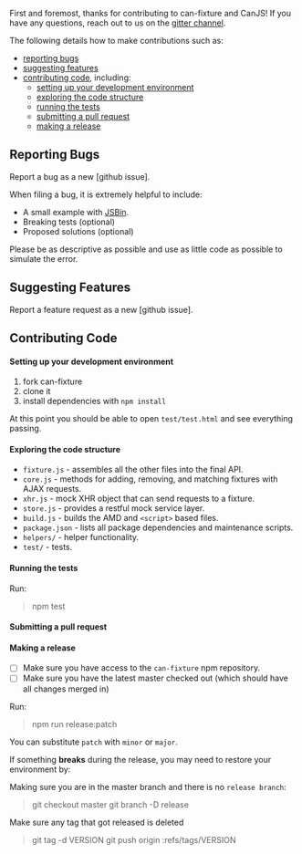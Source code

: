 First and foremost, thanks for contributing to can-fixture and CanJS! If you
have any questions, reach out to us on the [gitter channel](https://gitter.im/canjs/canjs).

The following details how to make contributions such as:

- [reporting bugs](#reporting-bugs)
- [suggesting features](#suggesting-features)
- [contributing code](#contributing-code), including:
  - [setting up your development environment]()
  - [exploring the code structure]()
  - [running the tests]()
  - [submitting a pull request]()
  - [making a release]()

## Reporting Bugs

Report a bug as a new [github issue].

When filing a bug, it is extremely helpful to include:

- A small example with [JSBin](https://justinbmeyer.jsbin.com/zixumu/2/edit?html,js,output).
- Breaking tests (optional)
- Proposed solutions (optional)

Please be as descriptive as possible and use as little code as possible to simulate the error.

## Suggesting Features

Report a feature request as a new [github issue].

## Contributing Code

#### Setting up your development environment

1. fork can-fixture
2. clone it
3. install dependencies with `npm install`

At this point you should be able to open `test/test.html` and see everything passing.

#### Exploring the code structure

- `fixture.js` - assembles all the other files into the final API.
- `core.js` - methods for adding, removing, and matching fixtures with AJAX requests.
- `xhr.js` - mock XHR object that can send requests to a fixture.
- `store.js` - provides a restful mock service layer.
- `build.js` - builds the AMD and `<script>` based files.
- `package.json` - lists all package dependencies and maintenance scripts.
- `helpers/` - helper functionality.
- `test/` - tests.

#### Running the tests

Run:

> npm test

#### Submitting a pull request

#### Making a release

- [ ] Make sure you have access to the `can-fixture` npm repository.
- [ ] Make sure you have the latest master checked out (which should have all changes merged in)

Run:

> npm run release:patch

You can substitute `patch` with `minor` or `major`.  


If something __breaks__ during the release, you may need to restore your environment by:

Making sure you are in the master branch and there is no `release branch`:

> git checkout master
> git branch -D release

Make sure any tag that got released is deleted

> git tag -d VERSION
> git push origin :refs/tags/VERSION
